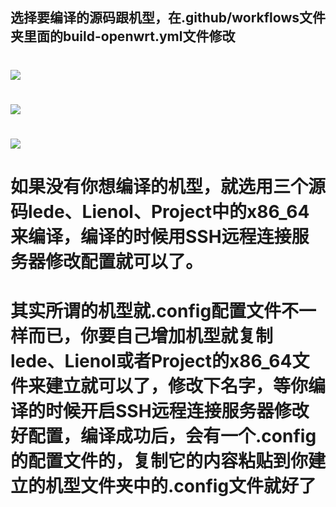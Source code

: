 ## 选择要编译的源码跟机型，在.github/workflows文件夹里面的build-openwrt.yml文件修改
#
# <img src="https://github.com/danshui-git/shuoming/blob/master/doc/311.png" />
# <img src="https://github.com/danshui-git/shuoming/blob/master/doc/3331.png" />
# <img src="https://github.com/danshui-git/shuoming/blob/master/doc/321.png" />


#
# 如果没有你想编译的机型，就选用三个源码lede、Lienol、Project中的x86_64来编译，编译的时候用SSH远程连接服务器修改配置就可以了。
   
# 
# 其实所谓的机型就.config配置文件不一样而已，你要自己增加机型就复制lede、Lienol或者Project的x86_64文件来建立就可以了，修改下名字，等你编译的时候开启SSH远程连接服务器修改好配置，编译成功后，会有一个.config的配置文件的，复制它的内容粘贴到你建立的机型文件夹中的.config文件就好了
